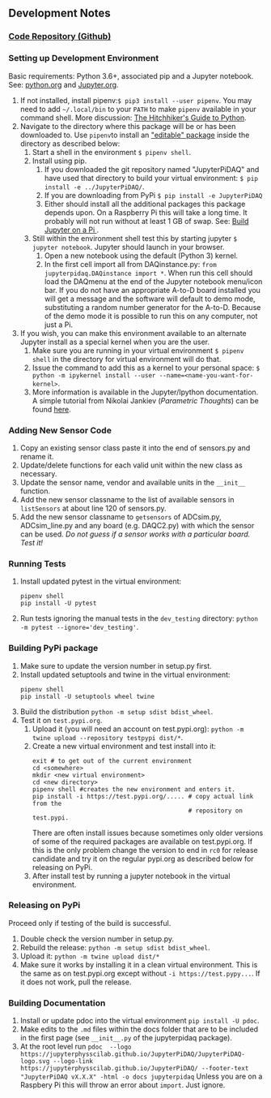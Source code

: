 ## Development Notes

### [Code Repository (Github)](https://github.com/JupyterPhysSciLab/JupyterPiDAQ)

### Setting up Development Environment

Basic requirements: Python 3.6+, associated
pip and a Jupyter notebook.
See: [python.org](https://python.org) and
[Jupyter.org](https://jupyter.org).

1. If not installed, install pipenv:`$ pip3 install --user pipenv`. You may
need to add `~/.local/bin` to your `PATH` to make `pipenv`
available in your command shell. More discussion: 
[The Hitchhiker's Guide to Python](https://docs.python-guide.org/dev/virtualenvs/).
1. Navigate to the directory where this package will be
or has been downloaded to. Use `pipenv`to install an 
["editable" package](https://pip.pypa.io/en/stable/reference/pip_install/#editable-installs) 
inside the directory as described below:
    1. Start a shell in the environment `$ pipenv shell`.
    1. Install using pip.
        1. If you downloaded the git repository named "JupyterPiDAQ"
        and have used that directory to build your virtual
        environment: `$ pip install -e ../JupyterPiDAQ/`.
        1. If you are downloading from PyPi
        `$ pip install -e JupyterPiDAQ`
        1. Either should install all the additional packages this
        package depends upon. On a Raspberry Pi this will take
        a long time. It probably will not run without at least 1 GB of swap. See: 
        [Build Jupyter on a Pi
        ](https://www.uwosh.edu/facstaff/gutow/computer-and-programming-how-tos/installing-jupyter-on-raspberrian).
    1. Still within the environment shell test
       this by starting jupyter `$ jupyter notebook`. Jupyter should launch in
       your browser.
        1. Open a new notebook using the default (Python 3) kernel.
        1. In the first cell import all from DAQinstance.py: 
        `from jupyterpidaq.DAQinstance import *`.
        When run this cell should load the DAQmenu at the end of the
        Jupyter notebook menu/icon bar. If you do not have an appropriate A-to-D
        board installed you will get a message and the software
        will default to demo mode, substituting a random number
        generator for the A-to-D. Because of the demo mode it is
        possible to run this on any computer, not just a Pi.
1. If you wish, you can make this environment available to an alternate Jupyter
install as a special kernel when you are the user.
    1. Make sure you are running in your virtual environment `$ pipenv shell` 
       in the directory for  virtual environment will do that.
    1. Issue the command to add this as a kernel to your personal space: 
    `$ python -m ipykernel install --user --name=<name-you-want-for-kernel>`.
    1. More information is available in the Jupyter/Ipython documentation. 
    A simple tutorial from Nikolai Jankiev (_Parametric Thoughts_) can be
     found [here](https://janakiev.com/til/jupyter-virtual-envs/). 

### Adding New Sensor Code

1. Copy an existing sensor class paste it into the end of
sensors.py and rename it.
2. Update/delete functions for each valid unit within the new
class as necessary.
3. Update the sensor name, vendor and available units in the
`__init__` function.
4. Add the new sensor classname to the list of available sensors
in `listSensors` at about line 120 of sensors.py.
5. Add the new sensor classname to `getsensors` of ADCsim.py,
ADCsim_line.py and any board (e.g. DAQC2.py) with which the sensor
can be used. *Do not guess if a sensor works with a particular
board. Test it!*

### Running Tests

1. Install updated pytest in the virtual environment:
   ```
   pipenv shell
   pip install -U pytest
   ```
1. Run tests ignoring the manual tests in the `dev_testing` directory:
   `python -m pytest --ignore='dev_testing'`.
   
### Building PyPi package

1. Make sure to update the version number in setup.py first.
1. Install updated  setuptools and twine in the virtual environment:
   ```
   pipenv shell
   pip install -U setuptools wheel twine
   ```
1. Build the distribution `python -m setup sdist bdist_wheel`.
1. Test it on `test.pypi.org`.
    1. Upload it (you will need an account on test.pypi.org):
       `python -m twine upload --repository testpypi dist/*`.
    1. Create a new virtual environment and test install into it:
        ```
        exit # to get out of the current environment
        cd <somewhere>
        mkdir <new virtual environment>
        cd <new directory>
        pipenv shell #creates the new environment and enters it.
        pip install -i https://test.pypi.org/..... # copy actual link from the
                                                   # repository on test.pypi.
        ```
       There are often install issues because sometimes only older versions of
       some of the required packages are available on test.pypi.org. If this
       is the only problem change the version to end in `rc0` for release
       candidate and try it on the regular pypi.org as described below for
       releasing on PyPi.
    1. After install test by running a jupyter notebook in the virtual 
       environment.

### Releasing on PyPi

Proceed only if testing of the build is successful.

1. Double check the version number in setup.py.
2. Rebuild the release: `python -m setup sdist bdist_wheel`.
3. Upload it: `python -m twine upload dist/*`
4. Make sure it works by installing it in a clean virtual environment. This
   is the same as on test.pypi.org except without `-i https://test.pypy...`. If
   it does not work, pull the release.

### Building Documentation

1. Install or update pdoc into the virtual environment `pip install -U pdoc`.
2. Make edits to the `.md` files within the docs folder that are to be 
   included in the first page (see `__init__.py` of the jupyterpidaq package).
3. At the root level run `pdoc 
--logo https://jupyterphysscilab.github.io/JupyterPiDAQ/JupyterPiDAQ-logo.svg --logo-link 
   https://jupyterphysscilab.github.io/JupyterPiDAQ/ --footer-text 
   "JupyterPiDAQ vX.X.X" -html -o docs jupyterpidaq` Unless you are on a 
   Raspbery Pi this will throw an error about `import`. Just ignore.